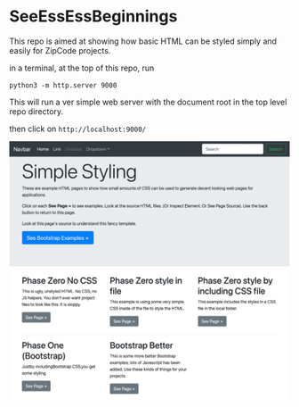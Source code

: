 # SeeEssEssBeginnings

This repo is aimed at showing how basic HTML can be styled simply and easily for ZipCode projects.

in a terminal, at the top of this repo, run

```
python3 -m http.server 9000
```

This will run a ver simple web server with the document root in the top level repo directory.

then click on `http://localhost:9000/`

![What you should see at localhost:9000](./simplestyling.png)
